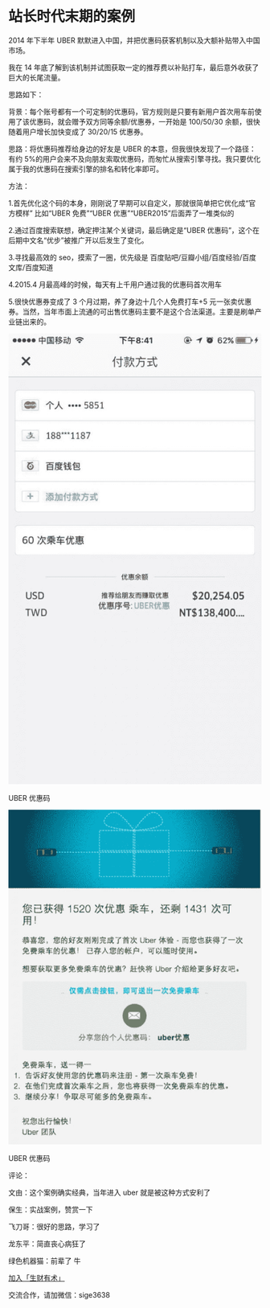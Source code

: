 # 站长时代末期的案例

2014 年下半年 UBER 默默进入中国，并把优惠码获客机制以及大额补贴带入中国市场。

我在 14 年底了解到该机制并试图获取一定的推荐费以补贴打车，最后意外收获了巨大的长尾流量。

思路如下：

背景：每个账号都有一个可定制的优惠码，官方规则是只要有新用户首次用车前使用了该优惠码，就会赠予双方同等余额/优惠券，一开始是 100/50/30 余额，很快随着用户增长加快变成了 30/20/15 优惠券。

思路：将优惠码推荐给身边的好友是 UBER 的本意，但我很快发现了一个路径：有约 5%的用户会来不及向朋友索取优惠码，而匆忙从搜索引擎寻找。我只要优化属于我的优惠码在搜索引擎的排名和转化率即可。

方法：

1.首先优化这个码的本身，刚刚说了早期可以自定义，那就很简单把它优化成“官方模样” 比如“UBER 免费”“UBER 优惠”“UBER2015”后面弄了一堆类似的

2.通过百度搜索联想，确定押注某个关键词，最后确定是“UBER 优惠码”，这个在后期中文名“优步”被推广开以后发生了变化。

3.寻找最高效的 seo，摸索了一圈，优先级是 百度贴吧/豆瓣小组/百度经验/百度文库/百度知道

4.2015.4 月最高峰的时候，每天有上千用户通过我的优惠码首次用车

5.很快优惠券变成了 3 个月过期，养了身边十几个人免费打车+5 元一张卖优惠券。当然，当年市面上流通的可出售优惠码主要不是这个合法渠道。主要是刷单产业链出来的。

![](img/7fe8c70cb7f40e4a887f83dac539df40.jpg)

UBER 优惠码

![](img/93e37936e1c140b883c3c77c55e48b31.jpg)

UBER 优惠码

评论：

文由：这个案例确实经典，当年进入 uber 就是被这种方式安利了

保生：实战案例，赞赏一下

飞刀哥：很好的思路，学习了

龙东平：简直丧心病狂了

绿色机器猫：前辈了 牛

[加入「生财有术」](https://www.ilangcai.com/jiaru/)

交流合作，请加微信：sige3638